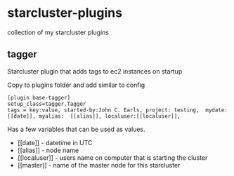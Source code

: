 starcluster-plugins
===================

collection of my starcluster plugins

tagger
------
Starcluster plugin that adds tags to ec2 instances on startup

Copy to plugins folder and add similar to config

    [plugin base-tagger]
    setup_class=tagger.Tagger
    tags = key:value, started-by:John C. Earls, project: testing,  mydate:[[date]], myalias:  [[alias]], localuser:[[localuser]], 

Has a few variables that can be used as values.
- [[date]] - datetime in UTC
- [[alias]] - node name
- [[localuser]] - users name on computer that is starting the cluster
- [[master]] - name of the master node for this starcluster
